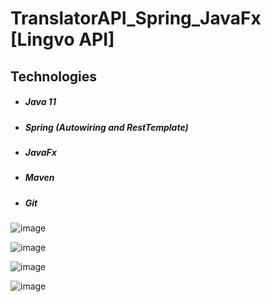 # TranslatorAPI_Spring_JavaFx [Lingvo API]

## Technologies
- ##### Java 11
- ##### Spring (Autowiring and RestTemplate)
- ##### JavaFx
- ##### Maven
- ##### Git

![image](https://i.ibb.co/nCZSHtQ/Screenshot-4.png)

![image](https://i.ibb.co/thY3HJT/Screenshot-5.png)

![image](https://i.ibb.co/8NbgFHB/Screenshot-6.png)

![image](https://i.ibb.co/KWVmBMD/Screenshot-7.png)


